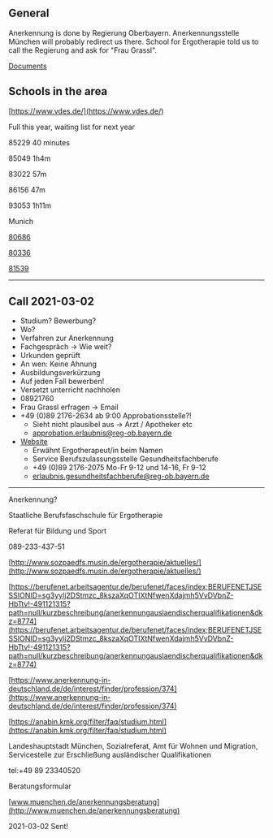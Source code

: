 ## General

Anerkennung is done by Regierung Oberbayern. Anerkennungsstelle München will probably redirect us there. School for Ergotherapie told us to call the Regierung and ask for "Frau Grassl".

[Documents](https://drive.google.com/drive/folders/1ck5dl4uJIp56io2C781O57jurf_yajfe?usp=sharing)

## Schools in the area

[https://www.vdes.de/](https://www.vdes.de/)

Full this year, waiting list for next year

85229 40 minutes

85049 1h4m

83022 57m

86156 47m

93053 1h11m

Munich

[80686](https://www.vdes.de/mitgliedsschulen/bayern/doepfer-schulen-muenchen-gmbh-berufsfachschule-fuer-ergotherapie)

[80336](https://www.vdes.de/mitgliedsschulen/bayern/heimerer-stiftung-bfs-fuer-ergotherapie)

[81539](https://www.vdes.de/mitgliedsschulen/bayern/landeshauptstadt-muenchen-berufsfachschule-fuer-ergotherapie)

---

## Call 2021-03-02

- Studium? Bewerbung?
- Wo?
- Verfahren zur Anerkennung
- Fachgespräch -> Wie weit?
- Urkunden geprüft
- An wen: Keine Ahnung
- Ausbildungsverkürzung
- Auf jeden Fall bewerben!
- Versetzt unterricht nachholen
- 08921760
- Frau Grassl erfragen -> Email
- \+49 (0)89 2176-2634 ab 9:00 Approbationsstelle?!
   - Sieht nicht plausibel aus -> Arzt / Apotheker etc
   - [approbation.erlaubnis@reg-ob.bayern.de](mailto:approbation.erlaubnis@reg-ob.bayern.de)
- [Website](https://www.regierung.oberbayern.bayern.de/aufgaben/37198/244210/leistung/leistung_12115/index.html)
   - Erwähnt Ergotherapeut/in beim Namen
   - Service Berufszulassungsstelle Gesundheitsfachberufe
   - \+49 (0)89 2176-2075 Mo-Fr 9-12 und 14-16, Fr 9-12
   - [erlaubnis.gesundheitsfachberufe@reg-ob.bayern.de](mailto:erlaubnis.gesundheitsfachberufe@reg-ob.bayern.de)

---

Anerkennung?

Staatliche Berufsfaschschule für Ergotherapie

Referat für Bildung und Sport

089-233-437-51

[http://www.sozpaedfs.musin.de/ergotherapie/aktuelles/](http://www.sozpaedfs.musin.de/ergotherapie/aktuelles/)

[https://berufenet.arbeitsagentur.de/berufenet/faces/index;BERUFENETJSESSIONID=sg3yylj2DStmzc_8kszaXqOTIXtNfwenXdajmh5VvDVbnZ-HbTtv!-491121315?path=null/kurzbeschreibung/anerkennungauslaendischerqualifikationen&dkz=8774](https://berufenet.arbeitsagentur.de/berufenet/faces/index;BERUFENETJSESSIONID=sg3yylj2DStmzc_8kszaXqOTIXtNfwenXdajmh5VvDVbnZ-HbTtv!-491121315?path=null/kurzbeschreibung/anerkennungauslaendischerqualifikationen&dkz=8774)

[https://www.anerkennung-in-deutschland.de/de/interest/finder/profession/374](https://www.anerkennung-in-deutschland.de/de/interest/finder/profession/374)

[https://anabin.kmk.org/filter/faq/studium.html](https://anabin.kmk.org/filter/faq/studium.html)

Landeshauptstadt München, Sozialreferat, Amt für Wohnen und Migration, Servicestelle zur Erschließung ausländischer Qualifikationen

tel:+49 89 23340520

Beratungsformular

[www.muenchen.de/anerkennungsberatung](http://www.muenchen.de/anerkennungsberatung)

2021-03-02 Sent!



